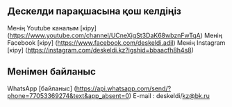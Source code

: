 ## Дескелди парақшасына қош келдіңіз
Менің Youtube каналым [кіру] (https://www.youtube.com/channel/UCneXigSt3DaK68wbznFwTqA)
Менің Facebook [кіру] (https://www.facebook.com/deskeldi.adil)
Менің Instagram [кіру] (https://instagram.com/deskeldi.kz?igshid=bbaacfh8h4s8)
## Менімен байланыс 
WhatsApp [байланыс] (https://api.whatsapp.com/send/?phone=77053369274&text&app_absent=0)
E-mail : deskeldi/kz@bk.ru
